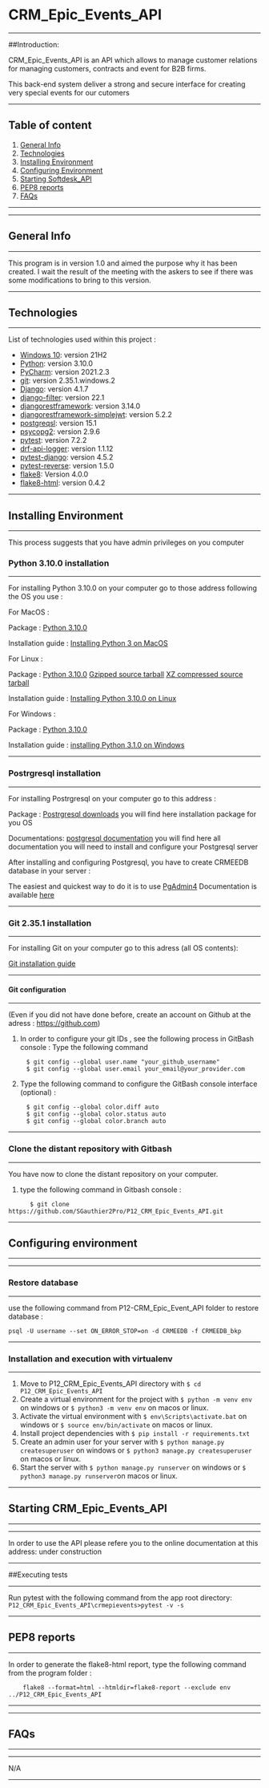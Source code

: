 # CRM_Epic_Events_API
***
##Introduction:

CRM_Epic_Events_API is an API which allows to manage customer relations for managing customers, contracts and event for  B2B firms.

This back-end system deliver a strong and secure interface for creating very special events for our cutomers

***
## Table of content
1. [General Info](#general-info)
2. [Technologies](#technologies)
3. [Installing Environment](#Installing-Environment)
4. [Configuring Environment](#Configuring-Environment)
5. [Starting Softdesk_API](#Starting-Softdesk_API)
6. [PEP8 reports](#PEP8-reports)
7. [FAQs](#faqs)
***
***
## General Info
***
This program is in version 1.0 and aimed the purpose why it has been created.
I wait the result of the meeting with the askers to see if there was some modifications to bring to this version.

***
## Technologies
***
List of technologies used within this project : 
* [Windows 10](https://www.microsoft.com/fr-fr/software-download/windows10): version 21H2
* [Python](https://www.python.org/downloads/release/python-3100/):  version 3.10.0
* [PyCharm](https://www.jetbrains.com/fr-fr/pycharm/): version 2021.2.3
* [git](https://git-scm.com/download/win): version 2.35.1.windows.2
* [Django](https://www.djangoproject.com/): version 4.1.7
* [django-filter](https://django-filter.readthedocs.io/en/stable/): version 22.1
* [djangorestframework](https://www.django-rest-framework.org): version 3.14.0
* [djangorestframework-simplejwt](https://django-rest-framework-simplejwt.readthedocs.io/en/latest/): version 5.2.2
* [postgreqsl](https://www.postgresql.org/download/windows/): version 15.1
* [psycopg2](https://www.psycopg.org/docs/): version 2.9.6
* [pytest](https://docs.pytest.org/en/7.2.x/getting-started.html): version 7.2.2
* [drf-api-logger](https://pypi.org/project/drf-api-logger/): version 1.1.12 
* [pytest-django](https://pytest-django.readthedocs.io/en/latest/): version 4.5.2
* [pytest-reverse](https://pypi.org/project/pytest-reverse/): version 1.5.0
* [flake8](https://pypi.org/project/flake8/): Version 4.0.0
* [flake8-html](https://pypi.org/project/flake8-html/): version 0.4.2

***
## Installing Environment
***
This process suggests that you have admin privileges on you computer
### Python 3.10.0 installation
***
For installing Python 3.10.0 on your computer go to those address following the OS you use :

For MacOS :

  Package :
    [Python 3.10.0](https://www.python.org/ftp/python/3.10.0/python-3.10.0post2-macos11.pkg)
    
  Installation guide :
    [Installing Python 3 on MacOS](https://docs.python-guide.org/starting/install3/osx/)

For Linux :

  Package :
    [Python 3.10.0](https://www.python.org/downloads/release/python-3100/)
    [Gzipped source tarball](https://www.python.org/ftp/python/3.10.0/Python-3.10.0.tgz)
    [XZ compressed source tarball](https://www.python.org/ftp/python/3.10.0/Python-3.10.0.tar.xz)
    
 Installation guide :
    [Installing Python 3.10.0 on Linux](https://docs.python-guide.org/starting/install3/linux/)

For Windows :

  Package : 
    [Python 3.10.0](https://www.python.org/ftp/python/3.10.0/python-3.10.0-amd64.exe)
    
  Installation guide :
    [installing Python 3.1.0 on Windows](https://docs.python.org/fr/3/using/windows.html)

***
### Postrgresql installation
***
For installing Postrgresql on your computer go to this address :

Package :
[Postrgresql downloads](https://www.postgresql.org/download/)
you will find here installation package for you OS

Documentations: 
[postgresql documentation](https://www.postgresql.org/docs/)
you will find here all documentation you will need to install and configure your Postgresql server

After installing and configuring Postgresql, you have to create CRMEEDB database in your server :

The easiest and quickest way to do it is to use [PgAdmin4](https://www.pgadmin.org/download/)
Documentation is available [here](https://www.pgadmin.org/docs/pgadmin4/latest/index.html)

***
### Git 2.35.1 installation
***
For installing Git on your computer go to this adress (all OS contents):

[Git installation guide](https://git-scm.com/book/en/v2/Getting-Started-Installing-Git)

***
#### Git configuration 
***
(Even if you did not have done before, create an account on Github at the adress : https://github.com)

1. In order to configure your git IDs , see the following process in GitBash console :
   Type the following command
  
  ``` 
       $ git config --global user.name "your_github_username"
       $ git config --global user.email your_email@your_provider.com
  ```
2. Type the following command to configure the GitBash console interface (optional) :
  
  ```
       $ git config --global color.diff auto
       $ git config --global color.status auto 
       $ git config --global color.branch auto
  ```
***
### Clone the distant repository with Gitbash
***
You have now to clone the distant repository on your computer.
1. type the following command in Gitbash console :
  
  ```
        $ git clone https://github.com/SGauthier2Pro/P12_CRM_Epic_Events_API.git
  ```
***
## Configuring environment
***

***
### Restore database
***
use the following command from P12-CRM_Epic_Event_API folder to restore database :
```
psql -U username --set ON_ERROR_STOP=on -d CRMEEDB -f CRMEEDB_bkp
```

***
### Installation and execution with virtualenv
***
1. Move to P12_CRM_Epic_Events_API directory with ```$ cd P12_CRM_Epic_Events_API```
2. Create a virtual environment for the project with ```$ python -m venv env``` on windows or ```$ python3 -m venv env``` on macos or linux.
3. Activate the virtual environment with ```$ env\Scripts\activate.bat``` on windows or ```$ source env/bin/activate``` on macos or linux.
4. Install project dependencies with ```$ pip install -r requirements.txt```
5. Create an admin user for your server with ```$ python manage.py createsuperuser``` on windows or ```$ python3 manage.py createsuperuser``` on macos or linux.
6. Start the server with ```$ python manage.py runserver``` on windows or ```$ python3 manage.py runserver```on macos or linux.

***
## Starting CRM_Epic_Events_API
***
***
In order to use the API please refere you to the online documentation at this address:
under construction

***
##Executing tests
***
   Run pytest with the following command from the app root directory:
      <code>P12_CRM_Epic_Events_API\crmepievents>pytest -v -s</code>

***
## PEP8 reports
***

In order to generate the flake8-html report, type the following command from the program folder :

```
    flake8 --format=html --htmldir=flake8-report --exclude env ../P12_CRM_Epic_Events_API
```  

***
***
## FAQs
***
***
N/A
***